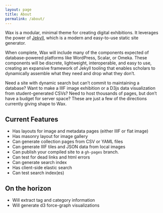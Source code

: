 ```yaml
---
layout: page
title: About
permalink: /about/
---
```


Wax is a modular, minimal theme for creating digital exhibitions. It leverages the power of [Jekyll](), which is a modern and easy-to-use static site generator.

When complete, Wax will include many of the components expected of database-powered platforms like WordPress, Scalar, or Omeka. These components will be discrete, lightweight, interoperable, and easy to use, creating an expansive framework of Jekyll tooling that enables scholars to dynamically assemble what they need and drop what they don’t.

Need a site with dynamic search but can’t commit to maintaining a database? Want to make a IIIF image exhibition or a D3js data visualization from student-generated CSVs? Need to host thousands of pages, but don’t have a budget for server space? These are just a few of the directions currently giving shape to Wax.

## Current Features

- Has layouts for image and metadata pages (either IIIF or flat image)
- Has masonry layout for image gallery
- Can generate collection pages from CSV or YAML files
- Can generate IIIF tiles and JSON data from local images
- Can publish your compiled site to a `gh-pages` branch.
- Can test for dead links and html errors
- Can generate search index
- Has client-side elastic search
- Can test search index(es)

## On the horizon

- Will extract tag and category information
- Will generate d3 force-graph visualizations
